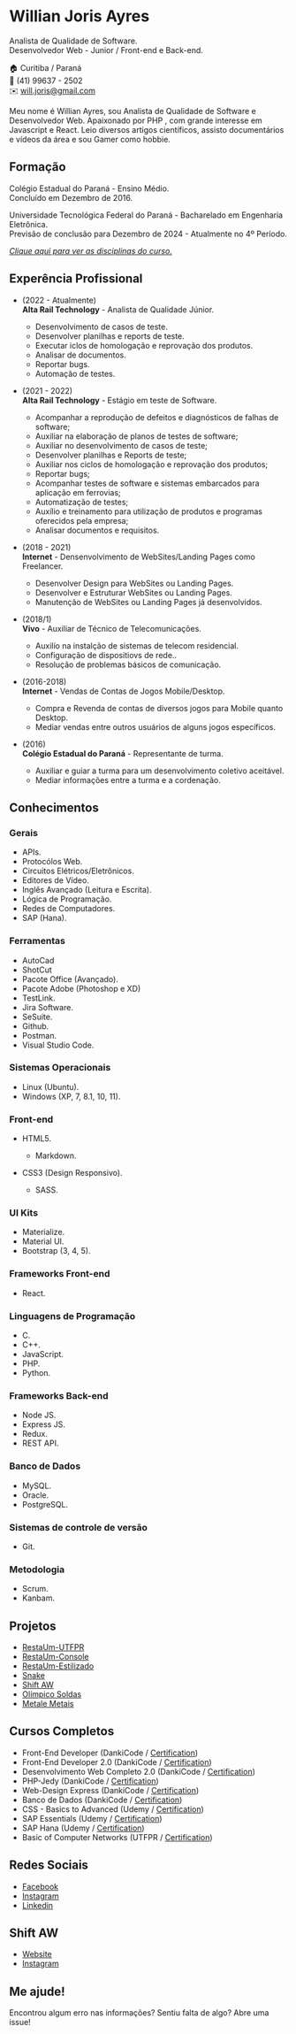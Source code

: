 # Willian Joris Ayres

Analista de Qualidade de Software.<br/>
Desenvolvedor Web - Junior / Front-end e Back-end.

🏠 Curitiba / Paraná <br/>
📱 (41) 99637 - 2502 <br/>
✉️ will.joris@gmail.com

Meu nome é Willian Ayres, sou Analista de Qualidade de Software e Desenvolvedor Web. Apaixonado por PHP , com grande interesse em Javascript e React. 
Leio diversos artigos científicos, assisto documentários e vídeos da área e sou Gamer como hobbie.<br />


## Formação 

Colégio Estadual do Paraná - Ensino Médio. <br/>
Concluído em Dezembro de 2016.

Universidade Tecnológica Federal do Paraná - Bacharelado em Engenharia Eletrônica. <br/>
Previsão de conclusão para Dezembro de 2024 - Atualmente no 4º Período.

[_Clique aqui para ver as disciplinas do curso._](disciplines.md#bachelors-degree-in-electronic-engineering)<br />

## Experência Profissional

* (2022 - Atualmente) <br/>
**Alta Rail Technology** - 
Analista de Qualidade Júnior.
  * Desenvolvimento de casos de teste.
  * Desenvolver planilhas e reports de teste.
  * Executar iclos de homologação e reprovação dos produtos.
  * Analisar de documentos.
  * Reportar bugs.
  * Automação de testes.

* (2021 - 2022) <br/>
**Alta Rail Technology** - 
Estágio em teste de Software.
    * Acompanhar a reprodução de defeitos e diagnósticos de falhas de software;
    * Auxiliar na elaboração de planos de testes de software;
    * Auxiliar no desenvolvimento de casos de teste;
    * Desenvolver planilhas e Reports de teste;
    * Auxiliar nos ciclos de homologação e reprovação dos produtos;
    * Reportar bugs;
    * Acompanhar testes de software e sistemas embarcados para aplicação em ferrovias;
    * Automatização de testes;
    * Auxílio e treinamento para utilização de produtos e programas oferecidos pela empresa;
    * Analisar documentos e requisitos.

* (2018 - 2021) <br/>
**Internet** - 
Densenvolvimento de WebSites/Landing Pages como Freelancer.
  * Desenvolver Design para WebSites ou Landing Pages.
  * Desenvolver e Estruturar WebSites ou Landing Pages.
  * Manutenção de WebSites ou Landing Pages já desenvolvidos.

* (2018/1) <br />
**Vivo** - 
Auxiliar de Técnico de Telecomunicações.
  * Auxilío na instalção de sistemas de telecom residencial.
  * Configuração de dispositiovs de rede..
  * Resolução de problemas básicos de comunicação.

* (2016-2018) <br />
**Internet** - 
Vendas de Contas de Jogos Mobile/Desktop.
  * Compra e Revenda de contas de diversos jogos para Mobile quanto Desktop.
  * Mediar vendas entre outros usuários de alguns jogos específicos.

* (2016) <br/>
**Colégio Estadual do Paraná** - 
Representante de turma.
  * Auxiliar e guiar a turma para um desenvolvimento coletivo aceitável.
  * Mediar informações entre a turma e a cordenação.<br />

## Conhecimentos

### Gerais
  
* APIs.
* Protocólos Web.
* Circuitos Elétricos/Eletrônicos.
* Editores de Vídeo.
* Inglês Avançado (Leitura e Escrita).
* Lógica de Programação.
* Redes de Computadores.
* SAP (Hana).

### Ferramentas
 * AutoCad
 * ShotCut
 * Pacote Office (Avançado).
 * Pacote Adobe (Photoshop e XD)
 * TestLink.
 * Jira Software.
 * SeSuite.
 * Github.
 * Postman.
 * Visual Studio Code.

### Sistemas Operacionais
* Linux (Ubuntu).
* Windows (XP, 7, 8.1, 10, 11).

### Front-end
* HTML5.
  * Markdown.

* CSS3 (Design Responsivo).
  * SASS.

### UI Kits
* Materialize.
* Material UI.
* Bootstrap (3, 4, 5).

### Frameworks Front-end
* React.

### Linguagens de Programação
* C.
* C++.
* JavaScript.
* PHP.
* Python.

### Frameworks Back-end
* Node JS.
* Express JS.
* Redux.
* REST API.

### Banco de Dados
* MySQL.
* Oracle.
* PostgreSQL.

### Sistemas de controle de versão
* Git.

### Metodologia
* Scrum.
* Kanbam.<br />

## Projetos
* [RestaUm-UTFPR](https://github.com/willianayres/projects/tree/main/resta-um-utfpr)
* [RestaUm-Console](https://github.com/willianayres/projects/tree/main/resta-um-console)
* [RestaUm-Estilizado](https://github.com/willianayres/projects/tree/main/resta-um-estilizado)
* [Snake](https://github.com/willianayres/projects/tree/main/snake)
* [Shift AW](https://www.shiftaw.com.br)
* [Olímpico Soldas](https://olimpicosoldas.com.br)
* [Metale Metais](https://metalemetais.com.br)<br />

## Cursos Completos
* Front-End Developer (DankiCode / [Certification](certificates/courses/frontend/FrontEnd.pdf))
* Front-End Developer 2.0 (DankiCode / [Certification](certificates/courses/frontend2/FrontEnd2.0.pdf))
* Desenvolvimento Web Completo 2.0 (DankiCode / [Certification](certificates/courses/webdev2/DesenvolvimentoWebCompleto2.0.pdf))
* PHP-Jedy (DankiCode / [Certification](certificates/courses/php/PHP-Jedy.pdf))
* Web-Design Express (DankiCode / [Certification](certificates/courses/webdesign/WebDesignExpress.pdf))
* Banco de Dados (DankiCode / [Certification](certificates/courses/db/Banco_De_Dados.pdf))
* CSS - Basics to Advanced (Udemy / [Certification](certificates/courses/css/CSS_Basics_To_Advanced_For_Front_End_Development_(2021).pdf))
* SAP Essentials (Udemy / [Certification](certificates/courses/sap/SAP_Business_Analytics_Essential_Training.pdf))
* SAP Hana (Udemy / [Certification](certificates/courses/sap-4hana/SAP_4HANA_Bootcamp_2021.pdf))
* Basic of Computer Networks (UTFPR / [Certification](certificates/courses/redes/Curso_Basico_em_Redes_de_Computadores.pdf))<br />

## Redes Sociais
*  [Facebook](https://www.facebook.com/willian.joris)
*  [Instagram](https://www.instagram.com/willjoris/)
*  [Linkedin](https://www.linkedin.com/in/willian-j-ayres/)<br />

## Shift AW
*  [Website](https://www.shiftaw.com.br)
*  [Instagram](https://www.instagram.com/shift_aw/)<br />

## Me ajude!
Encontrou algum erro nas informações? Sentiu falta de algo? Abre uma issue! <br/>

